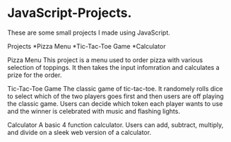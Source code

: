 # JavaScript-Projects.
These are some small projects I made using JavaScript.

Projects
*Pizza Menu
*Tic-Tac-Toe Game
*Calculator

Pizza Menu
This project is a menu used to order pizza with various selection of toppings. It then takes the input infomration and calculates a prize for the order.

Tic-Tac-Toe Game
The classic game of tic-tac-toe. It randomely rolls dice to select which of the two players goes first and then users are off playing the classic game. Users can decide which token each player wants to use and the winner is celebrated with music and flashing lights. 

Calculator
A basic 4 function calculator. Users can add, subtract, multiply, and divide on a sleek web version of a calculator. 
